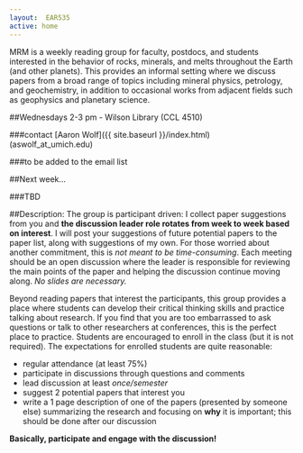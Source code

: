 ```yaml
---
layout:  EAR535
active: home
---
```

MRM is a weekly reading group for faculty, postdocs, and students interested in the behavior of rocks, minerals, and melts throughout the Earth (and other planets). This provides an informal setting where we discuss papers from a broad range of topics including mineral physics, petrology, and geochemistry, in addition to occasional works from adjacent fields such as geophysics and planetary science.

##Wednesdays 2-3 pm - Wilson Library (CCL 4510)

###contact [Aaron Wolf]({{ site.baseurl }}/index.html) (aswolf_at_umich.edu)

###to be added to the email list
<br>

<div class="box" markdown="1">
##Next week...

###TBD
</div>

##Description:
The group is participant driven: I collect paper suggestions from you and **the discussion leader role rotates from week to week based on interest**.
I will post your suggestions of future potential papers to the paper list, along with suggestions of my own.
For those worried about another commitment, this is *not meant to be time-consuming*.
Each meeting should be an open discussion where the leader is responsible for reviewing the main points of the paper and helping the discussion continue moving along.
*No slides are necessary.*

Beyond reading papers that interest the participants, this group provides a place where students can develop their critical thinking skills and practice talking about research.
If you find that you are too embarrassed to ask questions or talk to other researchers at conferences, this is the perfect place to practice.
Students are encouraged to enroll in the class (but it is not required).
The expectations for enrolled students are quite reasonable:

* regular attendance (at least 75%)
* participate in discussions through questions and comments
* lead discussion at least *once/semester*
* suggest 2 potential papers that interest you
* write a 1 page description of one of the papers (presented by someone else) summarizing the research and focusing on **why** it is important; this should be done after our discussion

**Basically, participate and engage with the discussion!**
